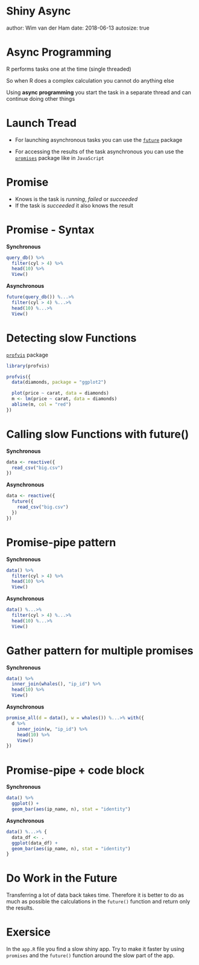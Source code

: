 

Shiny Async
========================================================
author: Wim van der Ham
date: 2018-06-13
autosize: true

Async Programming
========================================================

R performs tasks one at the time (single threaded)

So when R does a complex calculation you cannot do anything else

Using **async programming** you start the task in a separate thread and can continue doing other things

Launch Tread
========================================================

* For launching asynchronous tasks you can use the [`future`](https://cran.r-project.org/web/packages/future/index.html) package

* For accessing the results of the task asynchronous you can use the [`promises`](https://rstudio.github.io/promises/) package like in `JavaScript`

Promise
========================================================

* Knows is the task is *running*, *failed* or *succeeded*
* If the task is *succeeded* it also knows the result

Promise - Syntax
========================================================

**Synchronous**


```r
query_db() %>%
  filter(cyl > 4) %>%
  head(10) %>%
  View()
```

**Asynchronous**


```r
future(query_db()) %...>%
  filter(cyl > 4) %...>%
  head(10) %...>%
  View()
```

Detecting slow Functions
========================================================

[`profvis`](https://rstudio.github.io/profvis/) package


```r
library(profvis)

profvis({
  data(diamonds, package = "ggplot2")

  plot(price ~ carat, data = diamonds)
  m <- lm(price ~ carat, data = diamonds)
  abline(m, col = "red")
})
```

Calling slow Functions with future()
========================================================

**Synchronous**


```r
data <- reactive({
  read_csv("big.csv")
})
```
**Asynchronous**


```r
data <- reactive({
  future({
    read_csv("big.csv")
  })
})
```

Promise-pipe pattern
========================================================

**Synchronous**


```r
data() %>%
  filter(cyl > 4) %>%
  head(10) %>%
  View()
```

**Asynchronous**


```r
data() %...>%
  filter(cyl > 4) %...>%
  head(10) %...>%
  View()
```

Gather pattern for multiple promises
========================================================

**Synchronous**


```r
data() %>%
  inner_join(whales(), "ip_id") %>%
  head(10) %>%
  View()
```

**Asynchronous**


```r
promise_all(d = data(), w = whales()) %...>% with({
  d %>%
    inner_join(w, "ip_id") %>%
    head(10) %>%
    View()
})
```

Promise-pipe + code block
========================================================

**Synchronous**


```r
data() %>%
  ggplot() +
  geom_bar(aes(ip_name, n), stat = "identity")
```

**Asynchronous**


```r
data() %...>% {
  data_df <- .
  ggplot(data_df) +
  geom_bar(aes(ip_name, n), stat = "identity")
}
```

Do Work in the Future
========================================================

Transferring a lot of data back takes time. Therefore it is better to do as much as possible the calculations in the `future()` function and return only the results.

Exersice
========================================================

In the `app.R` file you find a slow shiny app. Try to make it faster by using `promises` and the `future()` function around the slow part of the app. 
